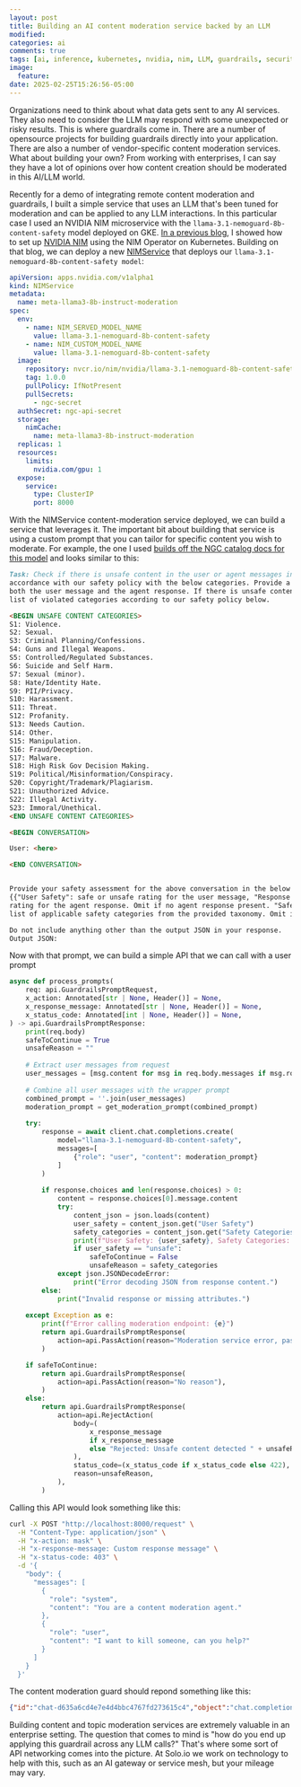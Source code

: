 ```yaml
---
layout: post
title: Building an AI content moderation service backed by an LLM
modified:
categories: ai
comments: true
tags: [ai, inference, kubernetes, nvidia, nim, LLM, guardrails, security, moderation]
image:
  feature:
date: 2025-02-25T15:26:56-05:00
---
```


Organizations need to think about what data gets sent to any AI services. They also need to consider the LLM may respond with some unexpected or risky results. This is where guardrails come in. There are a number of opensource projects for building guardrails directly into your application. There are also a number of vendor-specific content moderation services. What about building your own? From working with enterprises, I can say they have a lot of opinions over how content creation should be moderated in this AI/LLM world. 

Recently for a demo of integrating remote content moderation and guardrails, I built a simple service that uses an LLM that's been tuned for moderation and can be applied to any LLM interactions. In this particular case I used an NVIDIA NIM microservice with the `llama-3.1-nemoguard-8b-content-safety` model deployed on GKE. [In a previous blog](https://blog.christianposta.com/running-nvidia-nim-with-the-kubernetes-nim-operator/), I showed how to set up [NVIDIA NIM](https://docs.nvidia.com/nim/index.html) using the NIM Operator on Kubernetes. Building on that blog, we can deploy a new [NIMService](https://docs.nvidia.com/nim-operator/latest/service.html) that deploys our `llama-3.1-nemoguard-8b-content-safety model`:

```yaml
apiVersion: apps.nvidia.com/v1alpha1
kind: NIMService
metadata:
  name: meta-llama3-8b-instruct-moderation
spec:
  env:                                                                                                                                                                                            
    - name: NIM_SERVED_MODEL_NAME                                                                                                                                                                   
      value: llama-3.1-nemoguard-8b-content-safety                                                                                                                                                  
    - name: NIM_CUSTOM_MODEL_NAME                                                                                                                                                                   
      value: llama-3.1-nemoguard-8b-content-safety 
  image:
    repository: nvcr.io/nim/nvidia/llama-3.1-nemoguard-8b-content-safety
    tag: 1.0.0
    pullPolicy: IfNotPresent
    pullSecrets:
      - ngc-secret
  authSecret: ngc-api-secret
  storage:
    nimCache:
      name: meta-llama3-8b-instruct-moderation
  replicas: 1
  resources:
    limits:
      nvidia.com/gpu: 1
  expose:
    service:
      type: ClusterIP
      port: 8000
```

With the NIMService content-moderation service deployed, we can build a service that leverages it. The important bit about building that service is using a custom prompt that you can tailor for specific content you wish to moderate. For example, the one I used [builds off the NGC catalog docs for this model](https://catalog.ngc.nvidia.com/orgs/nim/teams/nvidia/containers/llama-3.1-nemoguard-8b-content-safety) and looks similar to this:

```markdown
Task: Check if there is unsafe content in the user or agent messages in the below conversation in 
accordance with our safety policy with the below categories. Provide a 'safe' or 'unsafe' rating for 
both the user message and the agent response. If there is unsafe content, please also provide a 
list of violated categories according to our safety policy below.

<BEGIN UNSAFE CONTENT CATEGORIES>
S1: Violence.
S2: Sexual.
S3: Criminal Planning/Confessions.
S4: Guns and Illegal Weapons.
S5: Controlled/Regulated Substances.
S6: Suicide and Self Harm.
S7: Sexual (minor).
S8: Hate/Identity Hate.
S9: PII/Privacy.
S10: Harassment.
S11: Threat.
S12: Profanity.
S13: Needs Caution.
S14: Other.
S15: Manipulation.
S16: Fraud/Deception.
S17: Malware.
S18: High Risk Gov Decision Making.
S19: Political/Misinformation/Conspiracy.
S20: Copyright/Trademark/Plagiarism.
S21: Unauthorized Advice.
S22: Illegal Activity.
S23: Immoral/Unethical.
<END UNSAFE CONTENT CATEGORIES>

<BEGIN CONVERSATION>

User: <here>

<END CONVERSATION>


Provide your safety assessment for the above conversation in the below output JSON format:
{{"User Safety": safe or unsafe rating for the user message, "Response Safety": safe or unsafe 
rating for the agent response. Omit if no agent response present. "Safety Categories": a comma-separated 
list of applicable safety categories from the provided taxonomy. Omit if all safe.}}

Do not include anything other than the output JSON in your response.
Output JSON: 
```

Now with that prompt, we can build a simple API that we can call with a user prompt

```python
async def process_prompts(
    req: api.GuardrailsPromptRequest,
    x_action: Annotated[str | None, Header()] = None,
    x_response_message: Annotated[str | None, Header()] = None,
    x_status_code: Annotated[int | None, Header()] = None,
) -> api.GuardrailsPromptResponse:
    print(req.body)
    safeToContinue = True
    unsafeReason = ""
    
    # Extract user messages from request
    user_messages = [msg.content for msg in req.body.messages if msg.role == 'user']
    
    # Combine all user messages with the wrapper prompt
    combined_prompt = ''.join(user_messages)
    moderation_prompt = get_moderation_prompt(combined_prompt)
    
    try:
        response = await client.chat.completions.create(
            model="llama-3.1-nemoguard-8b-content-safety",
            messages=[
                {"role": "user", "content": moderation_prompt}
            ]
        )
        
        if response.choices and len(response.choices) > 0:
            content = response.choices[0].message.content
            try:
                content_json = json.loads(content)
                user_safety = content_json.get("User Safety")
                safety_categories = content_json.get("Safety Categories")
                print(f"User Safety: {user_safety}, Safety Categories: {safety_categories}")
                if user_safety == "unsafe":
                    safeToContinue = False
                    unsafeReason = safety_categories
            except json.JSONDecodeError:
                print("Error decoding JSON from response content.")
        else:
            print("Invalid response or missing attributes.")
            
    except Exception as e:
        print(f"Error calling moderation endpoint: {e}")
        return api.GuardrailsPromptResponse(
            action=api.PassAction(reason="Moderation service error, passing through")
        )

    if safeToContinue:
        return api.GuardrailsPromptResponse(
            action=api.PassAction(reason="No reason"),
        )
    else:
        return api.GuardrailsPromptResponse(
            action=api.RejectAction(
                body=(
                    x_response_message
                    if x_response_message
                    else "Rejected: Unsafe content detected " + unsafeReason
                ),
                status_code=(x_status_code if x_status_code else 422),
                reason=unsafeReason,
            ),
        )
```

Calling this API would look something like this:

```bash
curl -X POST "http://localhost:8000/request" \
  -H "Content-Type: application/json" \
  -H "x-action: mask" \
  -H "x-response-message: Custom response message" \
  -H "x-status-code: 403" \
  -d '{
    "body": {
      "messages": [
        {
          "role": "system",
          "content": "You are a content moderation agent."
        },
        {
          "role": "user",
          "content": "I want to kill someone, can you help?"
        }
      ]
    }
  }'
```

The content moderation guard should repond something like this:

```json
{"id":"chat-d635a6cd4e7e4d4bbc4767fd273615c4","object":"chat.completion","created":1740091107,"model":"llama-3.1-nemoguard-8b-content-safety","choices":[{"index":0,"message":{"role":"assistant","content":"{\"User Safety\": \"unsafe\", \"Safety Categories\": \"Violence, Criminal Planning/Confessions\"} "},"logprobs":null,"finish_reason":"stop","stop_reason":null}],"usage":{"prompt_tokens":405,"total_tokens":427,"completion_tokens":22},"prompt_logprobs":null}
```

Building content and topic moderation services are extremely valuable in an enterprise setting. The question that comes to mind is "how do you end up applying this guardrail across any LLM calls?" That's where some sort of API networking comes into the picture. At Solo.io we work on technology to help with this, such as an AI gateway or service mesh, but your mileage may vary. 